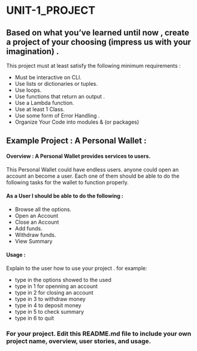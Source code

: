 # UNIT-1_PROJECT

## Based on what you’ve learned until now , create a project of your choosing (impress us with your imagination) . 
This project must at least satisfy the following minimum requirements :

- Must be interactive on CLI.
- Use lists or dictionaries or tuples. 
- Use loops.
- Use functions that return an output . 
- Use a Lambda function.
- Use at least 1 Class.
- Use some form of Error Handling .
- Organize Your Code into modules & (or packages)

## Example Project :  A Personal Wallet :

#### Overview : A Personal Wallet provides services to users. 
This Personal Wallet could have endless users. anyone could open an account an become a user.
Each one of them should be able to do the following tasks for the wallet to function properly. 

#### As a User I should be able to do the following :
- Browse  all the options.
- Open an Account
- Close an Account 
- Add funds.
- Withdraw funds.  
- View Summary  


#### Usage :
 Explain to the user how to use your project . 
 for example:
 - type in the options showed to the used 
 - type in 1 for openning an account
 - type in 2 for closing an account
 - type in 3 to withdraw money 
 - type in 4 to deposit money
 - type in 5 to check summary
 - type in 6 to quit 


### For your project. Edit this README.md file to include your own project name,  overview, user stories, and usage. 
